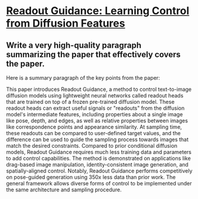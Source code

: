 # [Readout Guidance: Learning Control from Diffusion Features](https://arxiv.org/abs/2312.02150)

## Write a very high-quality paragraph summarizing the paper that effectively covers the paper.

 Here is a summary paragraph of the key points from the paper:

This paper introduces Readout Guidance, a method to control text-to-image diffusion models using lightweight neural networks called readout heads that are trained on top of a frozen pre-trained diffusion model. These readout heads can extract useful signals or "readouts" from the diffusion model's intermediate features, including properties about a single image like pose, depth, and edges, as well as relative properties between images like correspondence points and appearance similarity. At sampling time, these readouts can be compared to user-defined target values, and the difference can be used to guide the sampling process towards images that match the desired constraints. Compared to prior conditional diffusion models, Readout Guidance requires much less training data and parameters to add control capabilities. The method is demonstrated on applications like drag-based image manipulation, identity-consistent image generation, and spatially-aligned control. Notably, Readout Guidance performs competitively on pose-guided generation using 350x less data than prior work. The general framework allows diverse forms of control to be implemented under the same architecture and sampling procedure.
